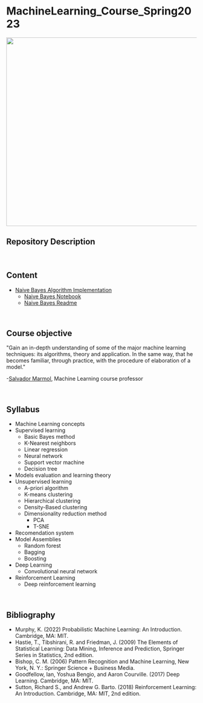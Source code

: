 # MachineLearning_Course_Spring2023

<p align="center">
<img width="700" height="500" src="https://www.atriainnovation.com/wp-content/uploads/2021/02/portada.jpg">
</p>


## Repository Description


</br>

## Content

- [Naive Bayes Algorithm Implementation](NAIVE-BAYES)
  - [Naive Bayes Notebook](NAIVE-BAYES/NaiveBayes_notebook.ipynb)
  - [Naive Bayes Readme](NAIVE-BAYES/README.md)

</br>

## Course objective

"Gain an in-depth understanding of some of the major machine learning techniques: its algorithms, theory and application. In the same way, that he becomes familiar, through practice, with the procedure of elaboration of a model."

-[Salvador Marmol](https://github.com/salvadormarmol), Machine Learning course professor

</br>

## Syllabus

- Machine Learning concepts
- Supervised learning
  - Basic Bayes method
  - K-Nearest neighbors
  - Linear regression
  - Neural network
  - Support vector machine
  - Decision tree
- Models evaluation and learning theory
- Unsupervised learning
  - A-priori algorithm
  - K-means clustering
  - Hierarchical clustering
  - Density-Based clustering
  - Dimensionality reduction method
    - PCA
    - T-SNE
- Recomendation system
- Model Assemblies
  - Random forest
  - Bagging
  - Boosting
- Deep Learning
  - Convolutional neural network
- Reinforcement Learning 
  - Deep reinforcement learning

</br>

## Bibliography

- Murphy, K. (2022) Probabilistic Machine Learning: An Introduction. Cambridge, MA: MIT.
- Hastie, T., Tibshirani, R. and Friedman, J. (2009) The Elements of Statistical Learning: Data Mining, Inference and Prediction, Springer Series in Statistics, 2nd edition.
- Bishop, C. M. (2006) Pattern Recognition and Machine Learning, New York, N. Y.: Springer Science + Business Media. 
- Goodfellow, Ian, Yoshua Bengio, and Aaron Courville. (2017) Deep Learning. Cambridge, MA: MIT.
- Sutton, Richard S., and Andrew G. Barto. (2018) Reinforcement Learning: An Introduction. Cambridge, MA: MIT, 2nd edition.


